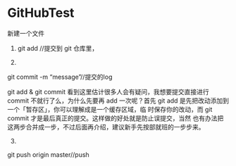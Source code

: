 # GitHubTest
新建一个文件

1. git add  //提交到 git 仓库里，

2.
git commit -m “message”//提交的log

git add & git commit
看到这里估计很多人会有疑问，我想要提交直接进行 commit 不就行了么，为什么先要再 add
一次呢？首先 git add 是先把改动添加到一个「暂存区」，你可以理解成是一个缓存区域，临
时保存你的改动，而 git commit 才是最后真正的提交。这样做的好处就是防止误提交，当然
也有办法把这两步合并成一步，不过后面再介绍，建议新手先按部就班的一步步来。


3.

git push origin master//push
